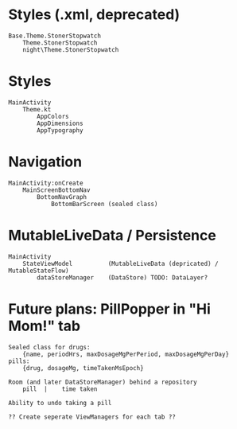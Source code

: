 # Styles (.xml, deprecated)

	Base.Theme.StonerStopwatch
		Theme.StonerStopwatch
		night\Theme.StonerStopwatch

# Styles
	MainActivity
		Theme.kt
			AppColors
			AppDimensions
			AppTypography

# Navigation

	MainActivity:onCreate
		MainScreenBottomNav
			BottomNavGraph
				BottomBarScreen (sealed class)

# MutableLiveData / Persistence
	MainActivity
		StateViewModel 			(MutableLiveData (depricated) / MutableStateFlow)
			dataStoreManager 	(DataStore) TODO: DataLayer?

# Future plans: PillPopper in "Hi Mom!" tab
    Sealed class for drugs:
        {name, periodHrs, maxDosageMgPerPeriod, maxDosageMgPerDay}
    pills:
        {drug, dosageMg, timeTakenMsEpoch}

    Room (and later DataStoreManager) behind a repository
        pill  |    time taken

    Ability to undo taking a pill

    ?? Create seperate ViewManagers for each tab ??